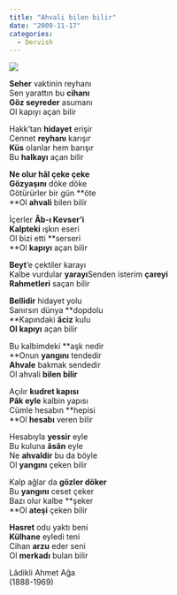 ```yaml
---
title: "Ahvali bilen bilir"
date: "2009-11-17"
categories: 
  - Dervish
---
```


![](/uploads/image/seher.jpg)  
  
**Seher** vaktinin reyhanı  
Sen yarattın bu **cihanı  
Göz seyreder** asumanı  
Ol kapıyı açan bilir

Hakk’tan **hidayet** erişir  
Cennet **reyhanı** karışır  
**Küs** olanlar hem barışır  
Bu **halkayı** açan bilir

**Ne olur hâl çeke çeke  
Gözyaşını** döke döke  
Götürürler bir gün **öte  
**Ol **ahvali** bilen bilir

İçerler **Âb-ı Kevser’i  
Kalpteki** ışkın eseri  
Ol bizi etti **serseri  
**Ol **kapıyı** açan bilir

**Beyt**’e çektiler karayı  
Kalbe vurdular **yarayı**Senden isterim **çareyi  
Rahmetleri** saçan bilir

**Bellidir** hidayet yolu  
Sanırsın dünya **dopdolu  
**Kapındaki **âciz** kulu  
**Ol kapıyı** açan bilir

Bu kalbimdeki **aşk nedir  
**Onun **yangını** tendedir  
**Ahvale** bakmak sendedir  
Ol ahvali **bilen bilir**

Açılır **kudret kapısı  
Pâk eyle** kalbin yapısı  
Cümle hesabın **hepisi  
**Ol **hesabı** veren bilir

Hesabıyla **yessir** eyle  
Bu kuluna **âsân** eyle  
Ne **ahvaldir** bu da böyle  
Ol **yangını** çeken bilir

Kalp ağlar da **gözler döker**  
Bu **yangını** ceset çeker  
Bazı olur kalbe **şeker  
**Ol **ateşi** çeken bilir  
  
**Hasret** odu yaktı beni  
**Külhane** eyledi teni  
Cihan **arzu** eder seni  
Ol **merkadı** bulan bilir  
  
Lâdikli Ahmet Ağa  
(1888-1969)
